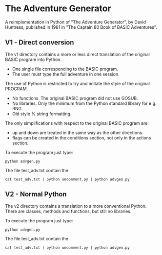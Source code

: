 # The Adventure Generator

A reimplementation in Python of "The Adventure Generator", by David Huntress, published in 1981 in "The Captain 80 Book of BASIC Adventures".

## V1 - Direct conversion

The v1 directory contains a more or less direct translation of the original BASIC program into Python.
* One single file corresponding to the BASIC program.
* The user must type the full adventure in one session.

The use of Python is restricted to try and imitate the style of the original PROGRAM.
* No functions. The original BASIC program did not use GOSUB.
* No libraries. Only the minimum from the Python standard library for e.g. RNG.
* Old style % string formatting.

The only simplifications with respect to the original BASIC program are:
* up and down are treated in the same way as the other directions.
* flags can be created in the conditions section, not only in the actions section.

To execute the program just type:
```
python advgen.py
```
The file test_adv.txt contain the
```
cat test_adv.txt | python uncomment.py | python advgen.py
```

## V2 - Normal Python

The v2 directory contains a translation to a more conventional Python. There are classes, methods and functions, but still no libraries.

To execute the program just type:
```
python advgen.py
```
The file test_adv.txt contain the
```
cat test_adv.txt | python uncomment.py | python advgen.py
```